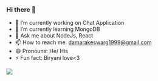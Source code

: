 ### Hi there 👋

- 🔭 I’m currently working on Chat Application
- 🌱 I’m currently learning MongoDB
- 💬 Ask me about NodeJs, React
- 📫 How to reach me: damarakeswarg1999@gmail.com
- 😄 Pronouns: He/ His
- ⚡ Fun fact: Biryani love<3

<img src='https://github-readme-stats.vercel.app/api?username=amar-1999&&show_icons=true&title_color=ffffff&icon_color=bb2acf&text_color=daf7dc&bg_color=151515'>
